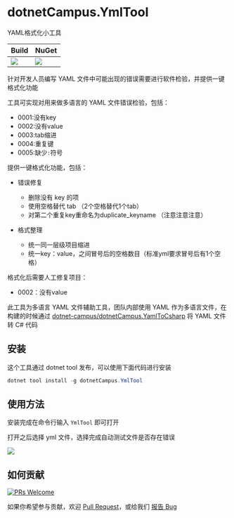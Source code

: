 # dotnetCampus.YmlTool

YAML格式化小工具

| Build | NuGet |
|--|--|
|![](https://github.com/dotnet-campus/dotnetCampus.YmlTool/workflows/.NET%20Core/badge.svg)|[![](https://img.shields.io/nuget/v/dotnetCampus.YmlTool.svg)](https://www.nuget.org/packages/dotnetCampus.YmlTool)|

针对开发人员编写 YAML 文件中可能出现的错误需要进行软件检验，并提供一键格式化功能

工具可实现对用来做多语言的 YAML 文件错误检验，包括：

- 0001:没有key
- 0002:没有value
- 0003:tab缩进
- 0004:重复键
- 0005:缺少`:`符号

提供一键格式化功能，包括：

- 错误修复

  - 删除没有 key 的项
  - 使用空格替代 tab （2个空格替代1个tab）
  - 对第二个重复key重命名为duplicate_keyname （注意注意注意）

- 格式整理

  - 统一同一层级项目缩进
  - 统一key：value，之间冒号后的空格数目（标准yml要求冒号后有1个空格）


格式化后需要人工修复项目：

- 0002：没有value

此工具为多语言 YAML 文件辅助工具，团队内部使用 YAML 作为多语言文件，在构建的时候通过 [dotnet-campus/dotnetCampus.YamlToCsharp](https://github.com/dotnet-campus/dotnetCampus.YamlToCsharp ) 将 YAML 文件转 C# 代码

## 安装

这个工具通过 dotnet tool 发布，可以使用下面代码进行安装

```csharp
dotnet tool install -g dotnetCampus.YmlTool
```

## 使用方法

安装完成在命令行输入 `YmlTool` 即可打开

打开之后选择 yml 文件，选择完成自动测试文件是否存在错误

![](http://image.acmx.xyz/lindexi%2F20205161648467139.jpg)

## 如何贡献

[![PRs Welcome](https://img.shields.io/badge/PRs-welcome-brightgreen.svg?style=flat-square)](https://github.com/dotnet-campus/dotnetCampus.YmlTool/pulls)

如果你希望参与贡献，欢迎 [Pull Request](https://github.com/dotnet-campus/dotnetCampus.YmlTool/pulls)，或给我们 [报告 Bug](https://github.com/dotnet-campus/dotnetCampus.YmlTool/issues/new) 